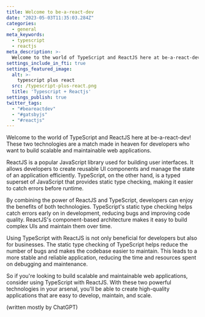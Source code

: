 ```yaml
---
title: Welcome to be-a-react-dev
date: "2023-05-03T11:35:03.284Z"
categories:
  - general
meta_keywords:
  - typescript
  - reactjs
meta_description: >-
  Welcome to the world of TypeScript and ReactJS here at be-a-react-dev! These two technologies are a match made in heaven for developers who want to build scalable and maintainable web applications.
settings_include_in_fti: true
settings_featured_image:
  alt: >-
    typescript plus react
  src: /typescript-plus-react.png
  title: 'Typescript + Reactjs'
settings_publish: true
twitter_tags:
  - "#beareactdev"
  - "#gatsbyjs"
  - "#reactjs"
---
```

Welcome to the world of TypeScript and ReactJS here at be-a-react-dev! These two technologies are a match made in heaven for developers who want to build scalable and maintainable web applications.

ReactJS is a popular JavaScript library used for building user interfaces. It allows developers to create reusable UI components and manage the state of an application efficiently. TypeScript, on the other hand, is a typed superset of JavaScript that provides static type checking, making it easier to catch errors before runtime.

By combining the power of ReactJS and TypeScript, developers can enjoy the benefits of both technologies. TypeScript's static type checking helps catch errors early on in development, reducing bugs and improving code quality. ReactJS's component-based architecture makes it easy to build complex UIs and maintain them over time.

Using TypeScript with ReactJS is not only beneficial for developers but also for businesses. The static type checking of TypeScript helps reduce the number of bugs and makes the codebase easier to maintain. This leads to a more stable and reliable application, reducing the time and resources spent on debugging and maintenance.

So if you're looking to build scalable and maintainable web applications, consider using TypeScript with ReactJS. With these two powerful technologies in your arsenal, you'll be able to create high-quality applications that are easy to develop, maintain, and scale.

(written mostly by ChatGPT)
